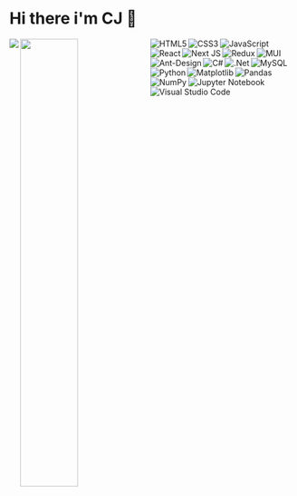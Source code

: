 # Hi there i'm CJ 👋

<img align = "left" src="https://github-readme-stats.vercel.app/api?username=CJCODESgit&show_icons=true&theme=radical" />
<img align = "left" width="45%" src="https://github-readme-stats.vercel.app/api/top-langs/?username=CJCODESgit&layout=compact&theme=radical" />

<img align = "left" alt="HTML5" src="https://img.shields.io/badge/html5-%23E34F26.svg?style=for-the-badge&logo=html5&logoColor=white" />
<img align = "left" alt="CSS3" src="https://img.shields.io/badge/css3-%231572B6.svg?style=for-the-badge&logo=css3&logoColor=white" />
<img align = "left" alt="JavaScript" src="https://img.shields.io/badge/javascript-%23323330.svg?style=for-the-badge&logo=javascript&logoColor=%23F7DF1E" />
<img align = "left" alt="React" src="https://img.shields.io/badge/react-%2320232a.svg?style=for-the-badge&logo=react&logoColor=%2361DAFB" />
<img align = "left" alt="Next JS" src="https://img.shields.io/badge/Next-black?style=for-the-badge&logo=next.js&logoColor=white" />
<img align = "left" alt="Redux" src="https://img.shields.io/badge/redux-%23593d88.svg?style=for-the-badge&logo=redux&logoColor=white" />
<img align = "left" alt="MUI" src="https://img.shields.io/badge/MUI-%230081CB.svg?style=for-the-badge&logo=mui&logoColor=white" />
<img align = "left" alt="Ant-Design" src="https://img.shields.io/badge/-AntDesign-%230170FE?style=for-the-badge&logo=ant-design&logoColor=white" />
<img align = "left" alt="C#" src="https://img.shields.io/badge/c%23-%23239120.svg?style=for-the-badge&logo=c-sharp&logoColor=white" />
<img align = "left" alt=".Net" src="https://img.shields.io/badge/.NET-5C2D91?style=for-the-badge&logo=.net&logoColor=white" />
<img align = "left" alt="MySQL" src="https://img.shields.io/badge/mysql-%2300f.svg?style=for-the-badge&logo=mysql&logoColor=white" />
<img align = "left" alt="Python" src="https://img.shields.io/badge/python-3670A0?style=for-the-badge&logo=python&logoColor=ffdd54" />
<img align = "left" alt="Matplotlib" src="https://img.shields.io/badge/Matplotlib-%23ffffff.svg?style=for-the-badge&logo=Matplotlib&logoColor=black" />
<img align = "left" alt="Pandas" src="https://img.shields.io/badge/pandas-%23150458.svg?style=for-the-badge&logo=pandas&logoColor=white" />
<img align = "left" alt="NumPy" src="https://img.shields.io/badge/numpy-%23013243.svg?style=for-the-badge&logo=numpy&logoColor=white" />
<img align = "left" alt="Jupyter Notebook" src="https://img.shields.io/badge/jupyter-%23FA0F00.svg?style=for-the-badge&logo=jupyter&logoColor=white" />
<img align = "left" alt="Visual Studio Code" src="https://img.shields.io/badge/Visual%20Studio%20Code-0078d7.svg?style=for-the-badge&logo=visual-studio-code&logoColor=white" />
